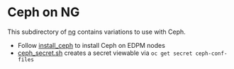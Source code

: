 # Ceph on NG

This subdirectory of [ng](..) contains variations to use with Ceph.

- Follow [install_ceph](install_ceph.md) to install Ceph on EDPM nodes
- [ceph_secret.sh](ceph_secret.sh) creates a secret viewable via `oc get secret ceph-conf-files`

